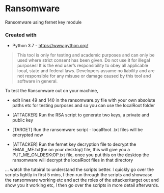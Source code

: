 # Ransomware
Ransomware using fernet key module 

### Created with
* Python 3.7 - https://www.python.org/

> This tool is only for testing and academic purposes and can only be used where strict consent has been given. Do not use it for
> illegal purposes! It is the end user’s responsibility to obey all applicable local, state and federal laws. Developers assume no
> liability and are not responsible for any misuse or damage caused by this tool and software in general.

To test the Ransomware out on your machine,

* edit lines 49 and 140 in the ransomware.py file with your own absolute paths etc for testing purposes and so you can use the localRoot folder

* [ATTACKER] Run the RSA script to generate two keys, a private and public key

* [TARGET] Run the ransomware script - localRoot .txt files will be encrypted now

* [ATTACKER] Run the fernet key decryption file to decrypt the EMAIL_ME.txt(be on your desktop) file, this will give you a PUT_ME_ON_DESKtOP.txt file, once you put this on the desktop the ransomware will decrypt the localRoot files in that directory

... watch the tutoiral to understand the scripts better. I quickly go over the scripts lightly in first 5 mins, I then run through the scripts and showcase the ransomware working etc and act the roles of the attacker/target out and show you it working etc, I then go over the scripts in more detail afterwards.

